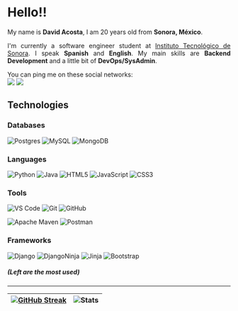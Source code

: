 # Hello!!
<div align="justify">

My name is __David Acosta__, I am 20 years old from __Sonora, México__.  

I'm currently a software engineer student at [Instituto Tecnológico de Sonora](https://www.itson.mx/). I speak __Spanish__ and __English__. My main skills are __Backend Development__ and a little bit of __DevOps/SysAdmin__.

You can ping me on these social networks:  
[![](https://img.shields.io/badge/-David_Acosta-blue?style=flat-square&logo=Linkedin&logoColor=white)](https://www.linkedin.com/in/david-acosta-fajardo/)
[![](https://img.shields.io/badge/-acostafajardodavid@gmail.com-red?style=flat-square&logo=gmail&logoColor=white)](mailto:acostafajardodavid@gmail.com)

## Technologies


### Databases

![Postgres](https://img.shields.io/badge/Postgres-316192?style=flat-square&logo=postgresql&logoColor=white)
![MySQL](https://img.shields.io/badge/MySQL-00f?style=flat-square&logo=mysql&logoColor=white)
![MongoDB](https://img.shields.io/badge/MongoDB-4ea94b?style=flat-square&logo=mongodb&logoColor=white)

### Languages

![Python](https://img.shields.io/badge/-Python-3670A0?style=flat-square&logo=python&logoColor=white)
![Java](https://img.shields.io/badge/-Java-ED2025?style=flat-square&logo=ORACLE&logoColor=white&color=ED2025)
![HTML5](https://img.shields.io/badge/-HTML5-E44D27?style=flat-square&logo=html5&logoColor=ffffff)
![JavaScript](https://img.shields.io/badge/-JavaScript-F7DF1C?style=flat-square&logo=javascript&logoColor=black&color=F7DF1C)
![CSS3](https://img.shields.io/badge/-CSS3-1572B6?style=flat-square&logo=css3)  

### Tools

![VS Code](https://img.shields.io/badge/-VSCode-007ACC?style=flat-square&logo=visual-studio-code)
![Git](https://img.shields.io/badge/-Git-F05032?style=flat-square&logo=git&logoColor=ffffff)
![GitHub](https://img.shields.io/badge/Github-%23121011.svg?style=flat-square&logo=github&logoColor=white)

![Apache Maven](https://img.shields.io/badge/Apache%20Maven-C71A36?style=flat-square&logo=Apache%20Maven&logoColor=white) 
![Postman](https://img.shields.io/badge/Postman-FF6C37?style=flat-square&logo=postman&logoColor=white)

### Frameworks

![Django](https://img.shields.io/badge/Django-092E20?style=flat-square&logo=django&logoColor=white)
![DjangoNinja](https://img.shields.io/badge/DJANGO-NINJA-ff1709?style=flat-square&logo=django&logoColor=white&color=ff1709&labelColor=gray)
![Jinja](https://img.shields.io/badge/Jinja-white.svg?style=flat-square&logo=jinja&logoColor=black)
![Bootstrap](https://img.shields.io/badge/Bootstrap-563D7C?style=flat-square&logo=bootstrap&logoColor=white)

##### (Left are the most used)

---

| [![GitHub Streak](https://github-readme-streak-stats.herokuapp.com/?user=DavidAcostaF&theme=dracula&hide_border=true&date_format=j%2Fn%5B%2FY%5D)](https://git.io/streak-stats) | ![Stats](https://github-readme-stats.vercel.app/api?username=davidacostaf&count_private=true&show_icons=true&include_all_commits=true&hide_border=true&theme=dracula) |
| - | - |
</p>
